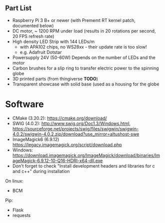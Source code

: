 
## Part List
- Raspberry Pi 3 B+ or newer (with Prememt RT kernel patch, documented below)
- DC motor, ~ 1200 RPM under load (results in 20 rotations per second, 20 FPS refresh rate)
- High density LED Strip with 144 LEDs/m
  - with APA102 chips, no WS28xx - their update rate is too slow!
  - e.g. Adafruit Dotstar
- Powersupply 24V (50-60W) Depends on the number of LEDs and the motor
- Carbon brushes for a slip ring to transfer electric power to the spinning globe
- 3D printed parts (from thingiverse **TODO**)
- Transparent showcase with solid base (used as a housing for the globe




# Software
- CMake (3.20.2): https://cmake.org/download/
- SWIG (4.0.2): http://www.swig.org/Doc1.3/Windows.html, https://sourceforge.net/projects/swig/files/swigwin/swigwin-4.0.2/swigwin-4.0.2.zip/download?use_mirror=altushost-swe
- ImageMagick6 (6.9.12) https://legacy.imagemagick.org/script/download.php
 - Windows: https://download.imagemagick.org/ImageMagick/download/binaries/ImageMagick-6.9.12-10-Q16-HDRI-x64-dll.exe 
 - Don't forget to check "Install development headers and libraries for c and c++" during installation

On linux:
- BCM

Pip: 
- Flask
- requests
